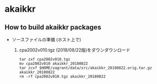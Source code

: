 # akaikkr

## How to build akaikkr packages

* ソースファイルの準備 (ホスト上で)

    1. cpa2002v010.tgz (2018/08/22版)をダウンダウンロード

       ```
       tar zxf cpa2002v010.tgz
       mv cpa2002v010 akaikkr_20180822
       tar zcvf $HOME/vagrant/data/src/akaikkr_20180822.orig.tar.gz akaikkr_20180822
       rm -rf cpa2002v010.tgz akaikkr_20180822
       ```
